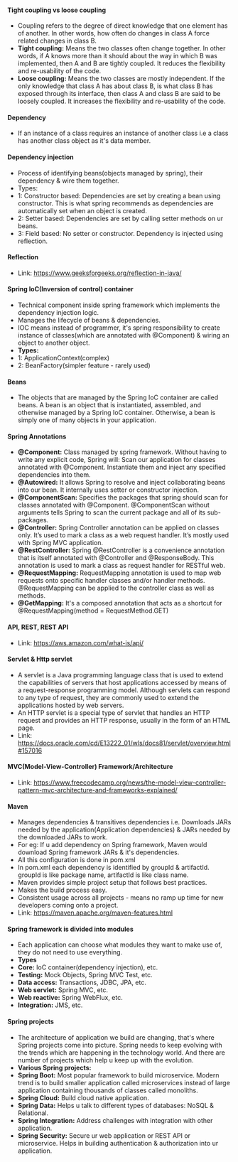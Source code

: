 #### Tight coupling vs loose coupling 
* Coupling refers to the degree of direct knowledge that one element has of another. In other words, how often do changes in class A force related changes in class B.
* **Tight coupling:** Means the two classes often change together. In other words, if A knows more than it should about the way in which B was implemented, then A and B are tightly coupled. It reduces the flexibility and re-usability of the code.
* **Loose coupling:** Means the two classes are mostly independent. If the only knowledge that class A has about class B, is what class B has exposed through its interface, then class A and class B are said to be loosely coupled. It increases the flexibility and re-usability of the code.

#### Dependency
* If an instance of a class requires an instance of another class i.e a class has another class object as it's data member.

#### Dependency injection
* Process of identifying beans(objects managed by spring), their dependency & wire them together.
* Types:
* 1: Constructor based: Dependencies are set by creating a bean using constructor. This is what spring recommends as dependencies are automatically set when an object is created.
* 2: Setter based: Dependencies are set by calling setter methods on ur beans.
* 3: Field based: No setter or constructor. Dependency is injected using reflection.

#### Reflection
* Link: https://www.geeksforgeeks.org/reflection-in-java/

#### Spring IoC(Inversion of control) container
* Technical component inside spring framework which implements the dependency injection logic.
* Manages the lifecycle of beans & dependencies.
* IOC means instead of programmer, it's spring responsibility to create instance of classes(which are annotated with @Component) & wiring an object to another object.
* **Types:** 
* 1: ApplicationContext(complex)
* 2: BeanFactory(simpler feature - rarely used)

#### Beans
* The objects that are managed by the Spring IoC container are called beans. A bean is an object that is instantiated, assembled, and otherwise managed by a Spring IoC container. Otherwise, a bean is simply one of many objects in your application.

#### Spring Annotations
* **@Component:** Class managed by spring framework. Without having to write any explicit code, Spring will: Scan our application for classes annotated with @Component. Instantiate them and inject any specified dependencies into them.
* **@Autowired:** It allows Spring to resolve and inject collaborating beans into our bean. It internally uses setter or constructor injection.
* **@ComponentScan:** Specifies the packages that spring should scan for classes annotated with @Component. @ComponentScan without arguments tells Spring to scan the current package and all of its sub-packages.
* **@Controller:** Spring Controller annotation can be applied on classes only. It’s used to mark a class as a web request handler. It’s mostly used with Spring MVC application.
* **@RestController:** Spring @RestController is a convenience annotation that is itself annotated with @Controller and @ResponseBody. This annotation is used to mark a class as request handler for RESTful web.
* **@RequestMapping:** RequestMapping annotation is used to map web requests onto specific handler classes and/or handler methods. @RequestMapping can be applied to the controller class as well as methods.
* **@GetMapping:** It's a composed annotation that acts as a shortcut for @RequestMapping(method = RequestMethod.GET)

#### API, REST, REST API
* Link: https://aws.amazon.com/what-is/api/

#### Servlet & Http servlet
* A servlet is a Java programming language class that is used to extend the capabilities of servers that host applications accessed by means of a request-response programming model. Although servlets can respond to any type of request, they are commonly used to extend the applications hosted by web servers.
* An HTTP servlet is a special type of servlet that handles an HTTP request and provides an HTTP response, usually in the form of an HTML page.
* Link: https://docs.oracle.com/cd/E13222_01/wls/docs81/servlet/overview.html#157016

#### MVC(Model-View-Controller) Framework/Architecture
* Link: https://www.freecodecamp.org/news/the-model-view-controller-pattern-mvc-architecture-and-frameworks-explained/

#### Maven
* Manages dependencies & transitives dependencies i.e. Downloads JARs needed by the application(Application dependencies) & JARs needed by the downloaded JARs to work.
* For eg: If u add dependency on Spring framework, Maven would download Spring framework JARs & it's dependencies.
* All this configuration is done in pom.xml
* In pom.xml each dependency is identified by groupId & artifactId. groupId is like package name, artifactId is like class name.
* Maven provides simple project setup that follows best practices.
* Makes the build process easy.
* Consistent usage across all projects - means no ramp up time for new developers coming onto a project.
* Link: https://maven.apache.org/maven-features.html

#### Spring framework is divided into modules
* Each application can choose what modules they want to make use of, they do not need to use everything.
* **Types**
* **Core:** IoC container(dependency injection), etc.
* **Testing:** Mock Objects, Spring MVC Test, etc.
* **Data access:** Transactions, JDBC, JPA, etc.
* **Web servlet:** Spring MVC, etc.
* **Web reactive:** Spring WebFlux, etc.
* **Integration:** JMS, etc.

#### Spring projects
* The architecture of application we build are changing, that's where Spring projects come into picture. Spring needs to keep evolving with the trends which are happening in the technology world. And there are number of projects which help u keep up with the evolution.
* **Various Spring projects:**
* **Spring Boot:** Most popular framework to build microservice. Modern trend is to build smaller application called microservices instead of large application containing thousands of classes called monoliths.
* **Spring Cloud:** Build cloud native application.
* **Spring Data:** Helps u talk to different types of databases: NoSQL & Relational.
* **Spring Integration:** Address challenges with integration with other application.
* **Spring Security:** Secure ur web application or REST API or microservice. Helps in building authentication & authorization into ur application.